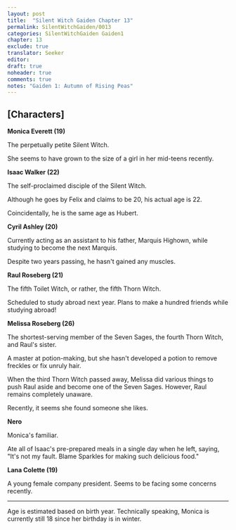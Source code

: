 ```yaml
---
layout: post
title:  "Silent Witch Gaiden Chapter 13"
permalink: SilentWitchGaiden/0013
categories: SilentWitchGaiden Gaiden1
chapter: 13
exclude: true
translator: Seeker
editor: 
draft: true
noheader: true
comments: true
notes: "Gaiden 1: Autumn of Rising Peas"
---
```

<h2>[Characters]</h2>

**Monica Everett (19)**

The perpetually petite Silent Witch.

She seems to have grown to the size of a girl in her mid-teens recently.

**Isaac Walker (22)**

The self-proclaimed disciple of the Silent Witch.

Although he goes by Felix and claims to be 20, his actual age is 22.

Coincidentally, he is the same age as Hubert.

**Cyril Ashley (20)**

Currently acting as an assistant to his father, Marquis Highown, while studying to become the next Marquis.

Despite two years passing, he hasn't gained any muscles.

**Raul Roseberg (21)**

The fifth Toilet Witch, or rather, the fifth Thorn Witch.

Scheduled to study abroad next year. Plans to make a hundred friends while studying abroad!

**Melissa Roseberg (26)**

The shortest-serving member of the Seven Sages, the fourth Thorn Witch, and Raul's sister.

A master at potion-making, but she hasn't developed a potion to remove freckles or fix unruly hair.

When the third Thorn Witch passed away, Melissa did various things to push Raul aside and become one of the Seven Sages. However, Raul remains completely unaware.

Recently, it seems she found someone she likes.

**Nero**

Monica's familiar.

Ate all of Isaac's pre-prepared meals in a single day when he left, saying, "It's not my fault. Blame Sparkles for making such delicious food."

**Lana Colette (19)**

A young female company president. Seems to be facing some concerns recently.

---

Age is estimated based on birth year. Technically speaking, Monica is currently still 18 since her birthday is in winter.
